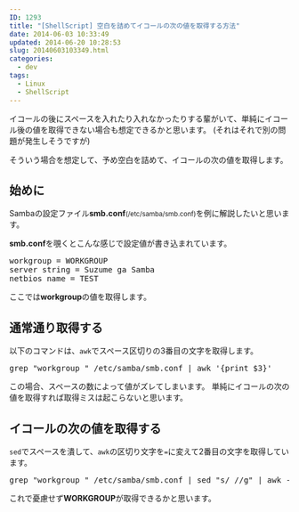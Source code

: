 ```yaml
---
ID: 1293
title: "[ShellScript] 空白を詰めてイコールの次の値を取得する方法"
date: 2014-06-03 10:33:49
updated: 2014-06-20 10:28:53
slug: 20140603103349.html
categories:
  - dev
tags:
  - Linux
  - ShellScript
---
```


イコールの後にスペースを入れたり入れなかったりする輩がいて、単純にイコール後の値を取得できない場合も想定できるかと思います。
(それはそれで別の問題が発生しそうですが)

そういう場合を想定して、予め空白を詰めて、イコールの次の値を取得します。

<!--more-->
<h2>始めに</h2>
Sambaの設定ファイル<b>smb.conf</b><small>(/etc/samba/smb.conf)</small>を例に解説したいと思います。

<b>smb.conf</b>を覗くとこんな感じで設定値が書き込まれています。

<pre class="cmd">
workgroup = WORKGROUP
server string = Suzume ga Samba
netbios name = TEST
</pre>

ここでは<b>workgroup</b>の値を取得します。

<h2>通常通り取得する</h2>
以下のコマンドは、<code>awk</code>でスペース区切りの3番目の文字を取得します。
<pre class="prettyprint">grep "workgroup " /etc/samba/smb.conf | awk '{print $3}'</pre>

この場合、スペースの数によって値がズレてしまいます。
単純にイコールの次の値を取得すれば取得ミスは起こらないと思います。

<h2>イコールの次の値を取得する</h2>
<code>sed</code>でスペースを潰して、<code>awk</code>の区切り文字を<code>=</code>に変えて2番目の文字を取得しています。
<pre class="prettyprint">grep "workgroup " /etc/samba/smb.conf | sed "s/ //g" | awk -F'=' '{print $2}'</pre>

これで憂慮せず<b>WORKGROUP</b>が取得できるかと思います。

